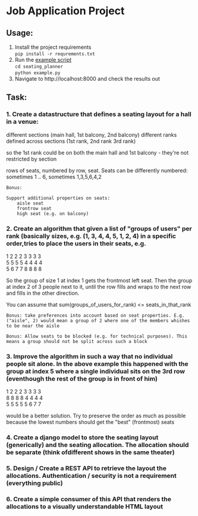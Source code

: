# Job Application Project

## Usage:
1. Install the project requirements <br>
`pip install -r requrements.txt`
3. Run the [example script](seating_planner/example.py) <br>
 `cd seating_planner` <br>
 `python example.py`
3. Navigate to http://localhost:8000 and check the results out

## Task:

### 1. Create a datastructure that defines a seating layout for a hall in a venue:

different sections (main hall, 1st balcony, 2nd balcony)
different ranks defined across sections (1st rank, 2nd rank 3rd rank)

so the 1st rank could be on both the main hall and 1st balcony - they're not restricted by section

rows of seats, numbered by row, seat. Seats can be differently numbered: sometimes 1 .. 6, sometimes 1,3,5,6,4,2

    Bonus:

    Support additional properties on seats:
        aisle seat
        frontrow seat
        high seat (e.g. on balcony)

### 2. Create an algorithm that given a list of "groups of users" per rank (basically sizes, e.g. (1, 3, 4, 4, 5, 1, 2, 4) in a specific order,tries to place the users in their seats, e.g.

 1 2 2 2 3 3 3 3 <br>
 5 5 5 5 4 4 4 4 <br>
 5 6 7 7 8 8 8 8

So the group of size 1 at index 1 gets the frontmost left seat. Then the group at index 2 of 3 people next to it, until the
row fills and wraps to the next row and fills in the other direction.

You can assume that sum(groups_of_users_for_rank) <= seats_in_that_rank

    Bonus: take preferences into account based on seat properties. E.g. ("aisle", 2) would mean a group of 2 where one of the members whishes to be near the aisle

    Bonus: Allow seats to be blocked (e.g. for technical purposes). This means a group should not be split across such a block


### 3. Improve the algorithm in such a way that no individual people sit alone. In the above example this happened with the group at index 5 where a single individual sits on the 3rd row (eventhough the rest of the group is in front of him)

 1 2 2 2 3 3 3 3 <br>
 8 8 8 8 4 4 4 4 <br>
 5 5 5 5 5 6 7 7 

would be a better solution. Try to preserve the order as much as possible because the lowest numbers should get the "best" (frontmost)
seats

### 4. Create a django model to store the seating layout (generically) and the seating allocation. The allocation should be separate (think ofdifferent shows in the same theater)

### 5. Design / Create a REST API to retrieve the layout the allocations. Authentication / security is not a requirement (everything public)

### 6. Create a simple consumer of this API that renders the allocations to a visually understandable HTML layout 
